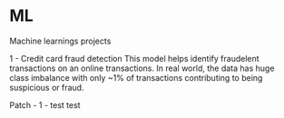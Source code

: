 # ML
Machine learnings projects

1 - Credit card fraud detection
    This model helps identify fraudelent transactions on an online transactions.
    In real world, the data has huge class imbalance with only ~1% of transactions contributing to being suspicious or fraud.
    
  
Patch - 1 - test test